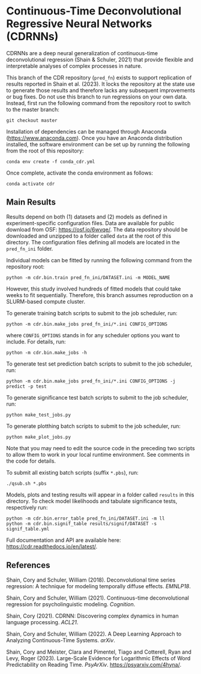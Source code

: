 # Continuous-Time Deconvolutional Regressive Neural Networks (CDRNNs)

CDRNNs are a deep neural generalization of continuous-time deconvolutional regression (Shain & Schuler, 2021) that provide flexible and interpretable analyses of complex processes in nature.

This branch of the CDR repository (`pred_fn`) exists to support replication of results reported in Shain et al. (2023).
It locks the repository at the state use to generate those results and therefore lacks any subsequent improvements or bug fixes.
Do not use this branch to run regressions on your own data.
Instead, first run the following command from the repository root to switch to the master branch:

    git checkout master

Installation of dependencies can be managed through Anaconda (https://www.anaconda.com).
Once you have an Anaconda distribution installed, the software environment can be set up by running the following from the root of this repository:

`conda env create -f conda_cdr.yml`

Once complete, activate the conda environment as follows:

`conda activate cdr`

## Main Results

Results depend on both (1) datasets and (2) models as defined in experiment-specific configuration files.
Data are available for public download from OSF: https://osf.io/6wvqe/.
The data repository should be downloaded and unzipped to a folder called ``data`` at the root of this directory.
The configuration files defining all models are located in the `pred_fn_ini` folder.

Individual models can be fitted by running the following command from the repository root:

    python -m cdr.bin.train pred_fn_ini/DATASET.ini -m MODEL_NAME

However, this study involved hundreds of fitted models that could take weeks to fit sequentially.
Therefore, this branch assumes reproduction on a SLURM-based compute cluster.

To generate training batch scripts to submit to the job scheduler, run:

    python -m cdr.bin.make_jobs pred_fn_ini/*.ini CONFIG_OPTIONS

where `CONFIG_OPTIONS` stands in for any scheduler options you want to include. For details, run:

    python -m cdr.bin.make_jobs -h

To generate test set prediction batch scripts to submit to the job scheduler, run:

    python -m cdr.bin.make_jobs pred_fn_ini/*.ini CONFIG_OPTIONS -j predict -p test

To generate significance test batch scripts to submit to the job scheduler, run:

    python make_test_jobs.py

To generate plotthing batch scripts to submit to the job scheduler, run:

    python make_plot_jobs.py

Note that you may need to edit the source code in the preceding two scripts to allow them to work in your local runtime environment.
See comments in the code for details.

To submit all existing batch scripts (suffix `*.pbs`), run:

    ./qsub.sh *.pbs

Models, plots and testing results will appear in a folder called `results` in this directory.
To check model likelihoods and tabulate significance tests, respectively run:

    python -m cdr.bin.error_table pred_fn_ini/DATASET.ini -m ll
    python -m cdr.bin.signif_table results/signif/DATASET -s signif_table.yml

Full documentation and API are available here: https://cdr.readthedocs.io/en/latest/.

## References
Shain, Cory and Schuler, William (2018). Deconvolutional time series regression: A technique for modeling temporally diffuse effects. _EMNLP18_.

Shain, Cory and Schuler, William (2021). Continuous-time deconvolutional regression for psycholinguistic modeling. _Cognition_.

Shain, Cory (2021). CDRNN: Discovering complex dynamics in human language processing. _ACL21_.

Shain, Cory and Schuler, William (2022). A Deep Learning Approach to Analyzing Continuous-Time Systems. _arXiv_.

Shain, Cory and Meister, Clara and Pimentel, Tiago and Cotterell, Ryan and Levy, Roger (2023). Large-Scale Evidence for Logarithmic Effects of Word Predictability on Reading Time. _PsyArXiv_. https://psyarxiv.com/4hyna/.

